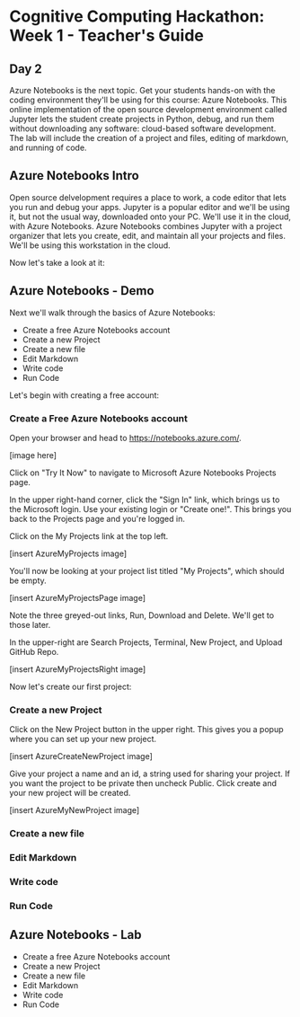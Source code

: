 # Cognitive Computing Hackathon: Week 1 - Teacher's Guide
## Day 2

Azure Notebooks is the next topic. Get your students hands-on with the coding environment they'll be using for this course: Azure Notebooks. This online implementation of the open source development environment called Jupyter lets the student create projects in Python, debug, and run them without downloading any software: cloud-based software development. The lab will include the creation of a project and files, editing of markdown, and running of code.


## Azure Notebooks Intro

Open source delvelopment requires a place to work, a code editor that lets you run and debug your apps. Jupyter is a popular editor and we'll be using it, but not the usual way, downloaded onto your PC. We'll use it in the cloud, with Azure Notebooks. Azure Notebooks combines Jupyter with a project organizer that lets you create, edit, and maintain all your projects and files. We'll be using this workstation in the cloud.

Now let's take a look at it:

## Azure Notebooks - Demo

Next we'll walk through the basics of Azure Notebooks:

* Create a free Azure Notebooks account
* Create a new Project
* Create a new file
* Edit Markdown
* Write code
* Run Code

Let's begin with creating a free account:

### Create a Free Azure Notebooks account

Open your browser and head to https://notebooks.azure.com/.

[image here]

Click on "Try It Now" to navigate to Microsoft Azure Notebooks Projects page.

In the upper right-hand corner, click the "Sign In" link, which brings us to the Microsoft login. Use your existing login or "Create one!". This brings you back to the Projects page and you're logged in.

Click on the My Projects link at the top left.

[insert AzureMyProjects image]

You'll now be looking at your project list titled "My Projects", which should be empty.

[insert AzureMyProjectsPage image]

Note the three greyed-out links, Run, Download and Delete. We'll get to those later.

In the upper-right are Search Projects, Terminal, New Project, and Upload GitHub Repo.

[insert AzureMyProjectsRight image]

Now let's create our first project:

### Create a new Project

Click on the New Project button in the upper right. This gives you a popup where you can set up your new project.

[insert AzureCreateNewProject image]

Give your project a name and an id, a string used for sharing your project. If you want the project to be private then uncheck Public. Click create and your new project will be created.

[insert AzureMyNewProject image]




### Create a new file


### Edit Markdown


### Write code


### Run Code


## Azure Notebooks - Lab

* Create a free Azure Notebooks account
* Create a new Project
* Create a new file
* Edit Markdown
* Write code
* Run Code
